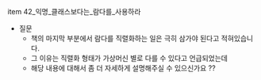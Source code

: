 item 42_익명_클래스보다는_람다를_사용하라
- 질문
    - 책의 마지막 부분에서 람다를 직렬화하는 일은 극히 삼가야 된다고 적혀있습니다.
    - 그 이유는 직렬화 형태가 가상머신 별로 다를 수 있다고 언급되었는데
    - 해당 내용에 대해서 좀 더 자세하게 설명해주실 수 있으신가요 ??